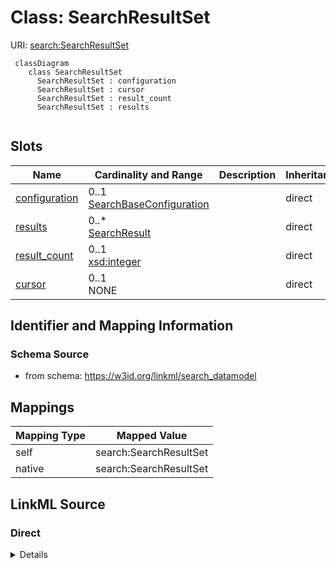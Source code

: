 # Class: SearchResultSet



URI: [search:SearchResultSet](https://w3id.org/linkml/search_datamodel/SearchResultSet)


```{mermaid}
 classDiagram
    class SearchResultSet
      SearchResultSet : configuration
      SearchResultSet : cursor
      SearchResultSet : result_count
      SearchResultSet : results
      
```



<!-- no inheritance hierarchy -->


## Slots

| Name | Cardinality and Range | Description | Inheritance |
| ---  | --- | --- | --- |
| [configuration](configuration.md) | 0..1 <br/> [SearchBaseConfiguration](SearchBaseConfiguration.md) |  | direct |
| [results](results.md) | 0..* <br/> [SearchResult](SearchResult.md) |  | direct |
| [result_count](result_count.md) | 0..1 <br/> [xsd:integer](http://www.w3.org/2001/XMLSchema#integer) |  | direct |
| [cursor](cursor.md) | 0..1 <br/> NONE |  | direct |







## Identifier and Mapping Information







### Schema Source


* from schema: https://w3id.org/linkml/search_datamodel





## Mappings

| Mapping Type | Mapped Value |
| ---  | ---  |
| self | search:SearchResultSet |
| native | search:SearchResultSet |


## LinkML Source

<!-- TODO: investigate https://stackoverflow.com/questions/37606292/how-to-create-tabbed-code-blocks-in-mkdocs-or-sphinx -->

### Direct

<details>
```yaml
name: SearchResultSet
from_schema: https://w3id.org/linkml/search_datamodel
rank: 1000
attributes:
  configuration:
    name: configuration
    from_schema: https://w3id.org/linkml/search_datamodel
    rank: 1000
    range: SearchBaseConfiguration
  results:
    name: results
    from_schema: https://w3id.org/linkml/search_datamodel
    rank: 1000
    multivalued: true
    range: SearchResult
  result_count:
    name: result_count
    from_schema: https://w3id.org/linkml/search_datamodel
    rank: 1000
    range: integer
  cursor:
    name: cursor
    from_schema: https://w3id.org/linkml/search_datamodel
    range: integer

```
</details>

### Induced

<details>
```yaml
name: SearchResultSet
from_schema: https://w3id.org/linkml/search_datamodel
rank: 1000
attributes:
  configuration:
    name: configuration
    from_schema: https://w3id.org/linkml/search_datamodel
    rank: 1000
    alias: configuration
    owner: SearchResultSet
    domain_of:
    - SearchResultSet
    range: SearchBaseConfiguration
  results:
    name: results
    from_schema: https://w3id.org/linkml/search_datamodel
    rank: 1000
    multivalued: true
    alias: results
    owner: SearchResultSet
    domain_of:
    - SearchResultSet
    range: SearchResult
  result_count:
    name: result_count
    from_schema: https://w3id.org/linkml/search_datamodel
    rank: 1000
    alias: result_count
    owner: SearchResultSet
    domain_of:
    - SearchResultSet
    range: integer
  cursor:
    name: cursor
    from_schema: https://w3id.org/linkml/search_datamodel
    alias: cursor
    owner: SearchResultSet
    domain_of:
    - SearchBaseConfiguration
    - SearchResultSet
    range: integer

```
</details>